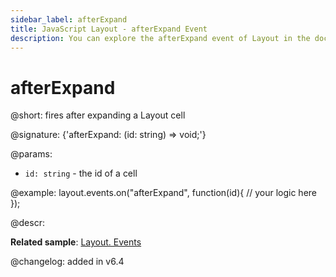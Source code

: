 ```yaml
---
sidebar_label: afterExpand
title: JavaScript Layout - afterExpand Event 
description: You can explore the afterExpand event of Layout in the documentation of the DHTMLX JavaScript UI library. Browse developer guides and API reference, try out code examples and live demos, and download a free 30-day evaluation version of DHTMLX Suite.
---
```


# afterExpand

@short: fires after expanding a Layout cell

@signature: {'afterExpand: (id: string) => void;'}

@params:
- `id: string` - the id of a cell

@example:
layout.events.on("afterExpand", function(id){
	// your logic here
});

@descr:

**Related sample**: [Layout. Events](https://snippet.dhtmlx.com/fyxw0map)

@changelog:
added in v6.4
